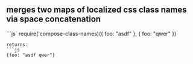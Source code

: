 ## merges two maps of localized css class names via space concatenation
```js`
require('compose-class-names)({
    foo: "asdf"
}, {
    foo: "qwer"
})
```
returns:
```js
{foo: "asdf qwer"}
```
